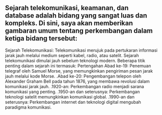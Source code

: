 
## Sejarah telekomunikasi, keamanan, dan database adalah bidang yang sangat luas dan kompleks. Di sini, saya akan memberikan gambaran umum tentang perkembangan dalam ketiga bidang tersebut:
  Sejarah Telekomunikasi:
  Telekomunikasi merujuk pada pertukaran informasi jarak jauh melalui medium seperti kabel, radio, atau satelit. Sejarah telekomunikasi dimulai jauh sebelum teknologi modern. Beberapa titik penting dalam sejarah ini termasuk:
Pertengahan Abad ke-19: Penemuan telegraf oleh Samuel Morse, yang memungkinkan pengiriman pesan jarak jauh melalui kode Morse.
  .Abad ke-20: Pengembangan telepon oleh Alexander Graham Bell pada tahun 1876, yang membawa revolusi dalam komunikasi jarak jauh.
  .1920-an: Perkembangan radio menjadi sarana komunikasi yang penting.
  .1950-an dan seterusnya: Perkembangan teknologi satelit memungkinkan komunikasi global.
  .1990-an dan seterusnya: Perkembangan internet dan teknologi digital mengubah paradigma komunikasi.

